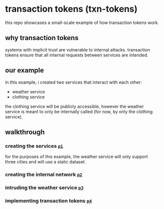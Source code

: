 # transaction tokens (txn-tokens)

this repo showcases a small-scale example of how transaction tokens work.

## why transaction tokens

systems with implicit trust are vulnerable to internal attacks. transaction
tokens ensure that all internal requests between services are intended.

## our example

in this example, i created two services that interact with each other:

- weather service
- clothing service

the clothing service will be publicly accessible, however the weather service
is meant to only be internally called (for now, by only the clothing service).

## walkthrough

### creating the services [`p1`](https://github.com/Jish2/transaction-tokens/tree/p1)

for the purposes of this example, the weather service will only support three cities and will use a static dataset.

### creating the internal network [`p2`](https://github.com/Jish2/transaction-tokens/tree/p2)

### intruding the weather service [`p3`](https://github.com/Jish2/transaction-tokens/tree/p3)

### implementing transaction tokens [`p4`](https://github.com/Jish2/transaction-tokens/tree/p4)

[^1]: [Tranaction Tokens Draft 00](https://www.ietf.org/archive/id/draft-ietf-oauth-transaction-tokens-00.html)
[^2]: [What Are Transaction Tokens? Comparing Them to Phantom Tokens](https://curity.io/blog/transaction-tokens-new-phantom-tokens/)
